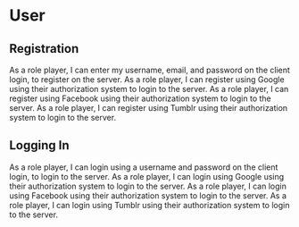 # User

## Registration
As a role player, I can enter my username, email, and password on the client login, to register on the server.
As a role player, I can register using Google using their authorization system to login to the server.
As a role player, I can register using Facebook using their authorization system to login to the server.
As a role player, I can register using Tumblr using their authorization system to login to the server.

## Logging In
As a role player, I can login using a username and password on the client login, to login to the server.
As a role player, I can login using Google using their authorization system to login to the server.
As a role player, I can login using Facebook using their authorization system to login to the server.
As a role player, I can login using Tumblr using their authorization system to login to the server.
